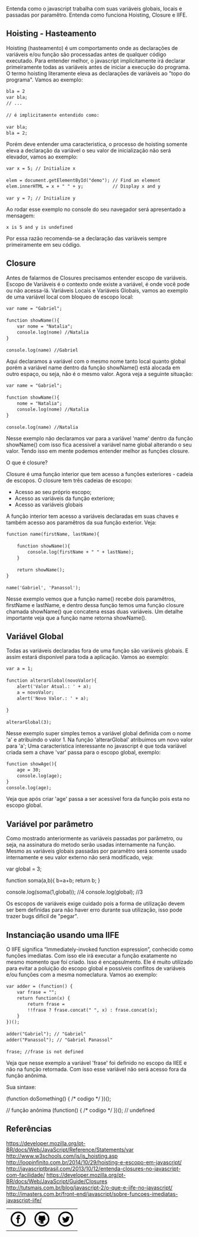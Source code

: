 Entenda como o javascript trabalha com suas variáveis globais, locais e passadas por paramêtro. Entenda como funciona Hoisting, Closure e IIFE.

## Hoisting - Hasteamento

Hoisting (hasteamento) é um comportamento onde as declarações de variáveis e/ou função são processadas antes de qualquer código executado.
Para entender melhor, o javascript implicitamente irá declarar primeiramente todas as variáveis antes de iniciar a execução do programa. O termo 
hoisting literamente eleva as declarações de variáveis ao "topo do programa". Vamos ao exemplo:

```
bla = 2
var bla;
// ...

// é implicitamente entendido como:

var bla;
bla = 2;
```

Porém deve entender uma caracteristica, o processo de hoisting somente eleva a declaração da variável o seu valor de inicialização
não será elevador, vamos ao exemplo:

```
var x = 5; // Initialize x

elem = document.getElementById("demo"); // Find an element 
elem.innerHTML = x + " " + y;           // Display x and y

var y = 7; // Initialize y
```

Ao rodar esse exemplo no console do seu navegador será apresentado a mensagem:

```
x is 5 and y is undefined
```

Por essa razão recomenda-se a declaração das variáveis sempre primeiramente em seu código.

## Closure

Antes de falarmos de Closures precisamos entender escopo de variáveis. Escopo de Variáveis é o contexto onde existe a variável, é onde você pode ou não acessa-lá.
Variáveis Locais e Variáveis Globais, vamos ao exemplo de uma variável local com bloqueo de escopo local:

```
var name = "Gabriel";

function showName(){
	var nome = "Natalia";
	console.log(nome) //Natalia
}

console.log(name) //Gabriel
```

Aqui declaramos a variável com o mesmo nome tanto local quanto global porém a variável name dentro da função showName() está alocada em outro espaço, ou seja, não é o mesmo 
valor. Agora veja a seguinte situação:

```
var name = "Gabriel";

function showName(){
	nome = "Natalia";
	console.log(nome) //Natalia
}

console.log(name) //Natalia
```

Nesse exemplo não declaramos var para a variável 'name' dentro da função showName() com isso fica acessivel a variável name global alterando o seu valor. 
Tendo isso em mente podemos entender melhor as funções closure.

O que é closure?

Closure é uma função interior que tem acesso a funções exteriores - cadeia de escopos. O closure tem três cadeias de escopo:

- Acesso ao seu próprio escopo;
- Acesso as variáveis da função exteriore;
- Acesso as variáveis globais

A função interior tem acesso a variáveis declaradas em suas chaves e também acesso aos paramêtros da sua função exterior. Veja:

```
function name(firstName, lastName){

	function showName(){
		console.log(firstName + " " + lastName);
	}
	
	return showName();
}

name('Gabriel', 'Panassol');
```

Nesse exemplo vemos que a função name() recebe dois paramêtros, firstName e lastName, e dentro dessa função temos uma função closure chamada showName() que concatena essas 
duas variáveis. Um detalhe importante veja que a função name retorna showName().

## Variável Global

Todas as variáveis declaradas fora de uma função são variáveis globais. E assim estará disponível para toda a aplicação. Vamos ao exemplo:

```
var a = 1;

function alterarGlobal(novoValor){
	alert('Valor Atual.: ' + a);
	a = novoValor;
	alert('Novo Valor.: ' + a);
	
}

alterarGlobal(3);
```

Nesse exemplo super simples temos a variável global definida com o nome 'a' e atribuindo o valor 1. Na função 'alterarGlobal' atribuimos um novo valor para 'a';
Uma caracteristica interessante no javascript é que toda variável criada sem a chave 'var' passa para o escopo global, exemplo:

```
function showAge(){
	age = 30;
	console.log(age);
}
console.log(age);
```
Veja que após criar 'age' passa a ser acessivel fora da função pois esta no escopo global.


## Variável por parâmetro 

Como mostrado anteriormente as variáveis passadas por parâmetro, ou seja, na assinatura do metodo serão usadas internamente na função. Mesmo as variáveis globais passadas por paramêtro será somente usado internamente e seu valor externo não será modificado, veja:

var global = 3;

function soma(a,b){
	b=a+b;
	return b;
}

console.log(soma(1,global));
//4
console.log(global);
//3

Os escopos de variáveis exige cuidado pois a forma de utilização devem ser bem definidas para não haver erro durante sua utilização, isso pode trazer bugs dificil de "pegar".

## Instanciação usando uma IIFE

O IIFE significa “Immediately-invoked function expression”, conhecido como funções imediatas. Com isso ele irá executar a função exatamente no mesmo momento que foi criado. Isso é encapsulmento. 
Ele é muito utilizado para evitar a poluição do escopo global e possíveis conflitos de variáveis e/ou funções com a mesma nomeclatura. Vamos ao exemplo:

```
var adder = (function() {
	var frase = "";
 	return function(x) { 
 		return frase = 
 		!!frase ? frase.concat(" ", x) : frase.concat(x);
 	}
})();
 
adder("Gabriel"); // "Gabriel"
adder("Panassol"); // "Gabriel Panassol"

frase; //frase is not defined
```

Veja que nesse exemplo a variável 'frase' foi definido no escopo da IIEE e não na função retornada. Com isso esse variável não será acesso fora da função anônima.

Sua sintaxe:

(function doSomething() { /* codigo */ })();

// função anônima
(function() { /* codigo */ })(); // undefined

## Referências

<a target="_blank" href="https://developer.mozilla.org/pt-BR/docs/Web/JavaScript/Reference/Statements/var">https://developer.mozilla.org/pt-BR/docs/Web/JavaScript/Reference/Statements/var</a>
<a target="_blank" href="http://www.w3schools.com/js/js_hoisting.asp">http://www.w3schools.com/js/js_hoisting.asp</a>
<a target="_blank" href="http://loopinfinito.com.br/2014/10/29/hoisting-e-escopo-em-javascript/">http://loopinfinito.com.br/2014/10/29/hoisting-e-escopo-em-javascript/</a>
<a target="_blank" href="http://javascriptbrasil.com/2013/10/12/entenda-closures-no-javascript-com-facilidade/">http://javascriptbrasil.com/2013/10/12/entenda-closures-no-javascript-com-facilidade/</a>
<a target="_blank" href="https://developer.mozilla.org/pt-BR/docs/Web/JavaScript/Guide/Closures">https://developer.mozilla.org/pt-BR/docs/Web/JavaScript/Guide/Closures</a>
<a target="_blank" href="http://tutsmais.com.br/blog/javascript-2/o-que-e-iife-no-javascript/">http://tutsmais.com.br/blog/javascript-2/o-que-e-iife-no-javascript/</a>
<a target="_blank" href="http://imasters.com.br/front-end/javascript/sobre-funcoes-imediatas-javascript-iife/">http://imasters.com.br/front-end/javascript/sobre-funcoes-imediatas-javascript-iife/</a>

<table width="100%" align="center">
	<tr>
		<td align="center"><a target="_blank" href="https://www.facebook.com/gabriel.panassoldafonseca"><img src="/assets/network/fc.png" width="50" height="50"/></a></td>
		<td align="center"><a target="_blank" href="https://github.com/gpanassol/"><img src="/assets/network/octocat.gif" width="50" height="50"/></a></td>
		<td align="center"><a target="_blank" href="https://twitter.com/gabrielpanassol"><img src="/assets/network/twitter.png" width="50" height="50"/></a></td>
	</tr>
</table>